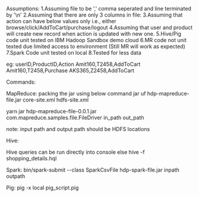 Assumptions:
1.Assuming file to be ',' comma seperated and line terminated by '\n'
2.Assuming that there are only 3 columns in file:
3.Assuming that action can have below values only i.e.,
  either browse/click/AddToCart/purchase/logout
4.Assuming that user and product will create new record when action is updated with new one.
5.Hive/Pig code unit tested on IBM Hadoop Sandbox demo cloud 
6.MR code not unit texted due limited access to environment (Still MR will work as expected)
7.Spark Code unit tested on local
8.Tested for less data

eg:
userID,ProductID,Action
Amit160,T2458,AddToCart
Amit160,T2458,Purchase
AKS365,Z2458,AddToCart
 

Commands:

MapReduce:
packing the jar using below command
jar uf hdp-mapreduce-file.jar core-site.xml hdfs-site.xml

yarn jar hdp-mapreduce-file-0.0.1.jar com.mapreduce.samples.file.FileDriver in_path out_path

note: input path and output path should be HDFS locations

Hive:

Hive queries can be run directly into console
else
hive -f shopping_details.hql

Spark:
bin/spark-submit --class SparkCsvFile hdp-spark-file.jar inpath outpath 

Pig:
pig -x local pig_script.pig